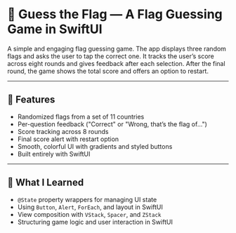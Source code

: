 # 🎌 Guess the Flag — A Flag Guessing Game in SwiftUI

A simple and engaging flag guessing game. The app displays three random flags and asks the user to tap the correct one. It tracks the user’s score across eight rounds and gives feedback after each selection. After the final round, the game shows the total score and offers an option to restart.

---

## 🚀 Features

- Randomized flags from a set of 11 countries
- Per-question feedback ("Correct" or "Wrong, that’s the flag of...")
- Score tracking across 8 rounds
- Final score alert with restart option
- Smooth, colorful UI with gradients and styled buttons
- Built entirely with SwiftUI

---

## 🧠 What I Learned

- `@State` property wrappers for managing UI state
- Using `Button`, `Alert`, `ForEach`, and layout in SwiftUI
- View composition with `VStack`, `Spacer`, and `ZStack`
- Structuring game logic and user interaction in SwiftUI
